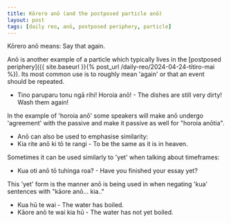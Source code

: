 ```yaml
---
title: Kōrero anō (and the postposed particle anō)
layout: post
tags: [daily reo, anō, postposed periphery, particle]
---
```


Kōrero anō means: Say that again.

Anō is another example of a particle which typically lives in the [postposed periphery]({{ site.baseurl }}{% post_url /daily-reo/2024-04-24-titiro-mai %}). Its most common use is to roughly mean 'again' or that an event should be repeated.
- Tino paruparu tonu ngā rihi! Horoia anō! - The dishes are still very dirty! Wash them again!

In the example of 'horoia anō' some speakers will make anō undergo 'agreement' with the passive and make it passive as well for "horoia anōtia".
- Anō can also be used to emphasise similarity:
- Kia rite anō ki tō te rangi - To be the same as it is in heaven.

Sometimes it can be used similarly to 'yet' when talking about timeframes:
- Kua oti anō tō tuhinga roa? - Have you finished your essay yet?

This 'yet' form is the manner anō is being used in when negating 'kua' sentences with "kāore anō... kia.."
- Kua hū te wai - The water has boiled.
- Kāore anō te wai kia hū - The water has not yet boiled.